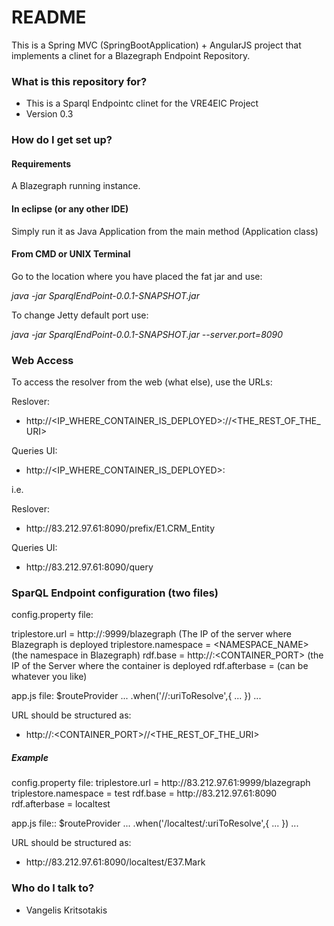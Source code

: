 # README #

This is a Spring MVC (SpringBootApplication) + AngularJS project that implements a clinet for a Blazegraph Endpoint Repository.

### What is this repository for? ###

* This is a Sparql Endpointc clinet for the VRE4EIC Project
* Version 0.3

### How do I get set up? ###

#### Requirements ####

A Blazegraph running instance.

#### In eclipse (or any other IDE) ####

Simply run it as Java Application from the main method (Application class)

#### From CMD or UNIX Terminal ####

Go to the location where you have placed the fat jar and use:

*java -jar SparqlEndPoint-0.0.1-SNAPSHOT.jar*

To change Jetty default port use:

*java -jar SparqlEndPoint-0.0.1-SNAPSHOT.jar --server.port=8090*

### Web Access ###

To access the resolver from the web (what else), use the URLs:

Reslover:

* <span>http</span>://<IP_WHERE_CONTAINER_IS_DEPLOYED>:<PORT>/<PREFIX>/<THE_REST_OF_THE_URI>

Queries UI:

* <span>http</span>://<IP_WHERE_CONTAINER_IS_DEPLOYED>:<PORT>

i.e.

Reslover:

* <span>http</span>://83.212.97.61:8090/prefix/E1.CRM_Entity

Queries UI:

* <span>http</span>://83.212.97.61:8090/query

### SparQL Endpoint configuration (two files) ###

config.property file:

triplestore.url = <span>http</span>://<IP>:9999/blazegraph (The IP of the server where Blazegraph is deployed
triplestore.namespace = <NAMESPACE_NAME> (the namespace in Blazegraph)
rdf.base = <span>http</span>://<IP>:<CONTAINER_PORT> (the IP of the Server where the container is deployed
rdf.afterbase = <PREFIX> (can be whatever you like)

app.js file:
$routeProvider
   ...
   .when('/<PREFIX>/:uriToResolve',{
	...
   })
   ...

URL should be structured as:

* <span>http</span>://<IP>:<CONTAINER_PORT>/<PREFIX>/<THE_REST_OF_THE_URI>

##### Example #####

config.property file:
triplestore.url = <span>http</span>://83.212.97.61:9999/blazegraph
triplestore.namespace = test
rdf.base = <span>http</span>://83.212.97.61:8090
rdf.afterbase = localtest

app.js file::
$routeProvider
   ...
   .when('/localtest/:uriToResolve',{
	...
   })
   ...

URL should be structured as:

* <span>http</span>://83.212.97.61:8090/localtest/E37.Mark

### Who do I talk to? ###

* Vangelis Kritsotakis